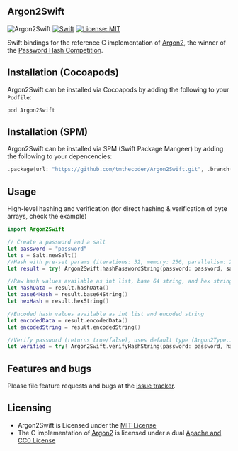 ## Argon2Swift
![Argon2Swift](https://github.com/tmthecoder/Argon2Swift/workflows/Argon2Swift/badge.svg)
[![Swift](https://github.com/tmthecoder/Argon2Swift/actions/workflows/Swift.yml/badge.svg)](https://github.com/tmthecoder/Argon2Swift/actions/workflows/Swift.yml)
[![License: MIT](https://img.shields.io/badge/License-MIT-yellow.svg)](https://opensource.org/licenses/MIT)

Swift bindings for the reference C implementation of [Argon2], the winner of the [Password Hash Competition].

[Argon2]: https://github.com/P-H-C/phc-winner-argon2

[Password Hash Competition]: https://password-hashing.net

## Installation (Cocoapods)

Argon2Swift can be installed via Cocoapods by adding the following to your `Podfile`:

```
pod Argon2Swift
```

## Installation (SPM)

Argon2Swift can be installed via SPM (Swift Package Mangeer) by adding the following to your depencencies:

```swift
.package(url: "https://github.com/tmthecoder/Argon2Swift.git", .branch("main"))
```

## Usage

High-level hashing and verification (for direct hashing & verification of byte arrays, check the example)

```swift
import Argon2Swift

// Create a password and a salt
let password = "password"
let s = Salt.newSalt()
//Hash with pre-set params (iterations: 32, memory: 256, parallelism: 2, length: 32, type: Argon2Type.i, version: Argon2Version.V13)
let result = try! Argon2Swift.hashPasswordString(password: password, salt: s)

//Raw hash values available as int list, base 64 string, and hex string
let hashData = result.hashData()
let base64Hash = result.base64String()
let hexHash = result.hexString()

//Encoded hash values available as int list and encoded string
let encodedData = result.encodedData()
let encodedString = result.encodedString()

//Verify password (returns true/false), uses default type (Argon2Type.i)
let verified = try! Argon2Swift.verifyHashString(password: password, hash: stringEncoded);
```

## Features and bugs

Please file feature requests and bugs at the [issue tracker].

[issue tracker]: https://github.com/tmthecoder/Argon2Swift/issues

## Licensing

- Argon2Swift is Licensed under the [MIT License]
- The C implementation of [Argon2] is licensed under a dual [Apache and CC0 License]

[MIT License]: https://github.com/tmthecoder/Argon2Swift/blob/main/LICENSE

[Argon2]: https://github.com/P-H-C/phc-winner-argon2

[Apache and CC0 License]: https://github.com/P-H-C/phc-winner-argon2/blob/master/LICENSE
